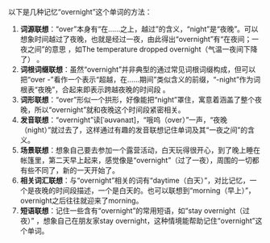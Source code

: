 以下是几种记忆“overnight”这个单词的方法：
1. **词源联想**：“over”本身有“在……之上，越过”的含义，“night”是“夜晚”。可以想象时间越过了夜晚，也就是经过一夜，由此得出“overnight”有“在夜间；一夜之间”的意思 ，如The temperature dropped overnight（气温一夜间下降了） 。 
2. **词根词缀联想**：虽然“overnight”并非典型的通过常见词根词缀构成，但可以把“over -”看作一个表示“超越，在……期间”类似含义的前缀，“-night”作为词根表“夜晚”，合起来即表示跨越夜晚的时间段 。
3. **词形联想**：“over”形似一个拱形，好像能把“night”罩住，寓意着涵盖了整个夜晚，所以“overnight”就和夜晚这个时间段紧密相关。 
4. **发音联想**：“overnight”读[ˈəʊvənaɪt]，“哦呜（over）”一声，“夜晚（night）”就过去了，这样通过有趣的发音联想记住单词及其“一夜之间”的含义。 
5. **场景联想**：想象自己要去参加一个露营活动，白天玩得很开心，到了晚上睡在帐篷里，第二天早上起来，感觉像是“overnight”（过了一夜），周围的一切都有些不同了，新的一天开始了。 
6. **相关词汇联想**：与“overnight”相关的词有“daytime（白天）”，对比记忆，一个是夜晚的时间段描述，一个是白天的。也可以联想到“morning（早上）”，overnight之后往往就迎来了morning。 
7. **短语联想**：记住一些含有“overnight”的常用短语，如“stay overnight（过夜）” ，想象自己在朋友家stay overnight，这种情境能帮助记住“overnight”这个单词。 